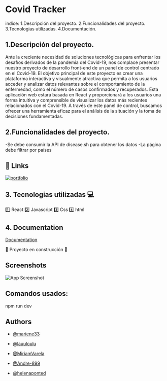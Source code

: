 
# Covid Tracker

indice:
1.Descripción del proyecto.
2.Funcionalidades del proyecto.
3.Tecnologias utilizadas.
4.Documentación.
## 1.Descripción del proyecto.
Ante la creciente necesidad de soluciones tecnológicas para enfrentar los desafíos derivados de la pandemia del Covid-19, nos complace presentar nuestro proyecto de desarrollo front-end de un panel de control centrado en el Covid-19. El objetivo principal de este proyecto es crear una plataforma interactiva y visualmente atractiva que permita a los usuarios acceder y analizar datos relevantes sobre el comportamiento de la enfermedad, como el número de casos confirmados y recuperados. Esta aplicación web estará basada en React y proporcionará a los usuarios una forma intuitiva y comprensible de visualizar los datos más recientes relacionados con el Covid-19. A través de este panel de control, buscamos ofrecer una herramienta eficaz para el análisis de la situación y la toma de decisiones fundamentadas.

## 2.Funcionalidades del proyecto.
-Se debe consumir la API de disease.sh para obtener los datos
-La página debe filtrar por países


## 🔗 Links
[![portfolio](https://img.shields.io/badge/my_portfolio-000?style=for-the-badge&logo=ko-fi&logoColor=white)](https://github.com/lauuloulu/covidtracker)

## 3. Tecnologias utilizadas 💻
	
1️⃣ React
2️⃣ Javascript
3️⃣ Css
4️⃣ html

## 4. Documentation

[Documentation](https://disease.sh/docs/)

🚧 Proyecto en construcción 🚧



## Screenshots

![App Screenshot](https://via.placeholder.com/468x300?text=App+Screenshot+Here)

## Comandos usados: 
npm run dev

## Authors

- [@mariene33](https://github.com/mariene33)

- [@lauuloulu](https://github.com/lauuloulu)

- [@MiriamVarela](https://github.com/MiriamVarela)

- [@Andre-899](https://github.com/Andre-889)

- [@helenaponted](https://github.com/helenaponted)



